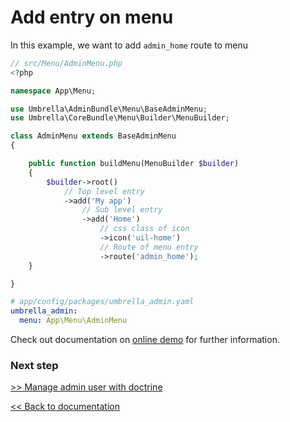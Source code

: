 # Add entry on menu

In this example, we want to add `admin_home` route to menu

```php
// src/Menu/AdminMenu.php
<?php

namespace App\Menu;

use Umbrella\AdminBundle\Menu\BaseAdminMenu;
use Umbrella\CoreBundle\Menu\Builder\MenuBuilder;

class AdminMenu extends BaseAdminMenu
{

    public function buildMenu(MenuBuilder $builder)
    {
        $builder->root()
            // Top level entry
            ->add('My app')
                // Sub level entry
                ->add('Home')
                    // css class of icon
                    ->icon('uil-home')
                    // Route of menu entry
                    ->route('admin_home');
    }

}
```

```yaml
# app/config/packages/umbrella_admin.yaml
umbrella_admin:
  menu: App\Menu\AdminMenu
```

Check out documentation on [online demo](https://umbrella-corp.dev/admin/menu) for further information.

### Next step
[>> Manage admin user with doctrine](manage_user_with_doctrine.md)

[<< Back to documentation](/docs)
